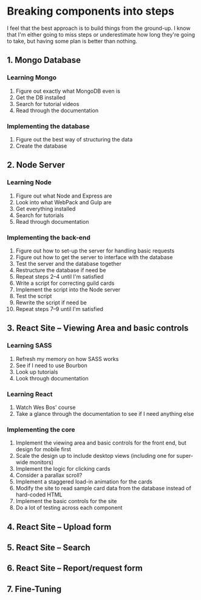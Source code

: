 # Breaking components into steps

I feel that the best approach is to build things from the ground-up. I know that I'm either going to miss steps or
underestimate how long they're going to take, but having some plan is better than nothing.

## 1. Mongo Database

### Learning Mongo

1. Figure out exactly what MongoDB even is
2. Get the DB installed
3. Search for tutorial videos
4. Read through the documentation

### Implementing the database

1. Figure out the best way of structuring the data
2. Create the database

## 2. Node Server

### Learning Node

1. Figure out what Node and Express are
2. Look into what WebPack and Gulp are
3. Get everything installed
4. Search for tutorials
5. Read through documentation

### Implementing the back-end

1. Figure out how to set-up the server for handling basic requests
2. Figure out how to get the server to interface with the database
3. Test the server and the database together
4. Restructure the database if need be
5. Repeat steps 2–4 until I'm satisfied
6. Write a script for correcting guild cards
7. Implement the script into the Node server
8. Test the script
9. Rewrite the script if need be
10. Repeat steps 7–9 until I'm satisfied

## 3. React Site – Viewing Area and basic controls

### Learning SASS

1. Refresh my memory on how SASS works
2. See if I need to use Bourbon
3. Look up tutorials
4. Look through documentation

### Learning React

1. Watch Wes Bos' course
2. Take a glance through the documentation to see if I need anything else

### Implementing the core

1. Implement the viewing area and basic controls for the front end, but design for mobile first
2. Scale the design up to include desktop views (including one for super-wide monitors)
3. Implement the logic for clicking cards
4. Consider a parallax scroll?
5. Implement a staggered load-in animation for the cards
6. Modify the site to read sample card data from the database instead of hard-coded HTML
7. Implement the basic controls for the site
8. Do a lot of testing across each component

## 4. React Site – Upload form

## 5. React Site – Search

## 6. React Site – Report/request form

## 7. Fine-Tuning